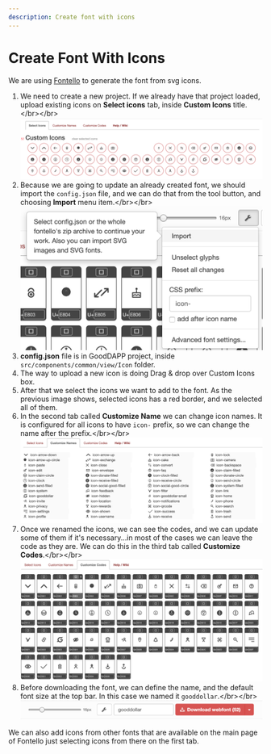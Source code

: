 ```yaml
---
description: Create font with icons
---
```


# Create Font With Icons

We are using [Fontello](http://fontello.com/) to generate the font from svg icons.

1. We need to create a new project. If we already have that project loaded, upload existing icons on **Select icons** tab, inside **Custom Icons** title.\</br>\</br>![](<../../.gitbook/assets/image (5) (1) (1).png>)
2. Because we are going to update an already created font, we should import the `config.json` file, and we can do that from the tool button, and choosing **Import** menu item.\</br>\</br>![](<../../.gitbook/assets/image (4) (2).png>)
3. **config.json** file is in GoodDAPP project, inside `src/components/common/view/Icon` folder.
4. The way to upload a new icon is doing Drag & drop over Custom Icons box.
5. After that we select the icons we want to add to the font. As the previous image shows, selected icons has a red border, and we selected all of them.
6. In the second tab called **Customize Name** we can change icon names. It is configured for all icons to have `icon-` prefix, so we can change the name after the prefix.\</br>\</br>![](<../../.gitbook/assets/image (3) (1).png>)
7. Once we renamed the icons, we can see the codes, and we can update some of them if it's necessary...in most of the cases we can leave the code as they are. We can do this in the third tab called **Customize Codes**.\</br>\</br>![](<../../.gitbook/assets/image (1) (2).png>)
8. Before downloading the font, we can define the name, and the default font size at the top bar. In this case we named it `gooddollar`.\</br>\</br>![](<../../.gitbook/assets/image (2) (2).png>)

We can also add icons from other fonts that are available on the main page of Fontello just selecting icons from there on the first tab.
